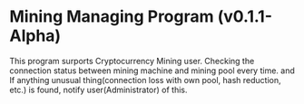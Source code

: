 # Mining Managing Program (v0.1.1-Alpha)
This program surports Cryptocurrency Mining user.
Checking the connection status between mining machine and mining pool every time. and If anything unusual thing(connection loss with own pool, hash reduction, etc.) is found, notify user(Administrator) of this.
